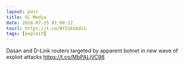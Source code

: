 ```yaml
---
layout: post
title: SC Media
date: 2018-07-25 01:00:22
tourl: https://t.co/BYI1kkbds1
tags: [exploit]
---
```

Dasan and D-Link routers targeted by apparent botnet in new wave of exploit attacks https://t.co/MbPALjVC98